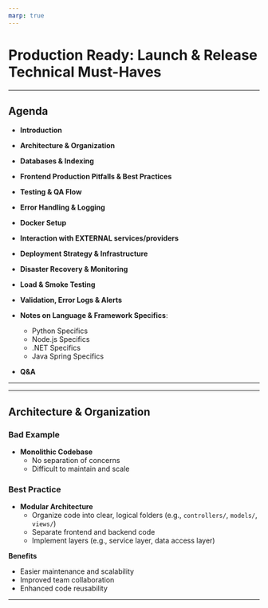 ```yaml
---
marp: true
---
```



# Production Ready: Launch & Release Technical Must-Haves

---

## Agenda

- **Introduction**
- **Architecture & Organization**
- **Databases & Indexing**
- **Frontend Production Pitfalls & Best Practices**
- **Testing & QA Flow**
- **Error Handling & Logging**
- **Docker Setup**
- **Interaction with EXTERNAL services/providers**
- **Deployment Strategy & Infrastructure**
- **Disaster Recovery & Monitoring**
- **Load & Smoke Testing**
- **Validation, Error Logs & Alerts**
- **Notes on Language & Framework Specifics**:
  - Python Specifics
  - Node.js Specifics
  - .NET Specifics
  - Java Spring Specifics

- **Q&A**

---

---

## Architecture & Organization

### Bad Example

- **Monolithic Codebase**
  - No separation of concerns
  - Difficult to maintain and scale



### Best Practice

- **Modular Architecture**
  - Organize code into clear, logical folders (e.g., `controllers/`, `models/`, `views/`)
  - Separate frontend and backend code
  - Implement layers (e.g., service layer, data access layer)

**Benefits**
- Easier maintenance and scalability
- Improved team collaboration
- Enhanced code reusability

---